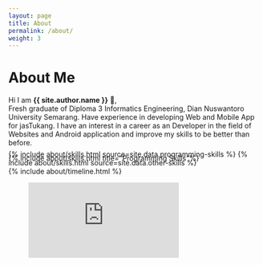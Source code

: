 ```yaml
---
layout: page
title: About
permalink: /about/
weight: 3
---
```


# **About Me**

Hi I am **{{ site.author.name }}** :wave:,<br>
Fresh graduate of Diploma 3 Informatics Engineering, Dian Nuswantoro University Semarang. Have experience in developing Web and Mobile App for jasTukang. I have an interest in a career as an Developer in the field of Websites and Android application and improve my skills to be better than before.

<div class="row">
<div class="row col-12" style="margin-bottom: -25px;">
{% include about/skills.html title="Programming Skills"%}
</div>
{% include about/skills.html source=site.data.programming-skills %}
{% include about/skills.html source=site.data.other-skills %}
</div>

<div class="row">
{% include about/timeline.html %}
</div>
<figure><embed src="https://wakatime.com/share/@bram41/0a38abc9-234b-49a4-bba5-107365fd00eb.svg"></embed></figure>
